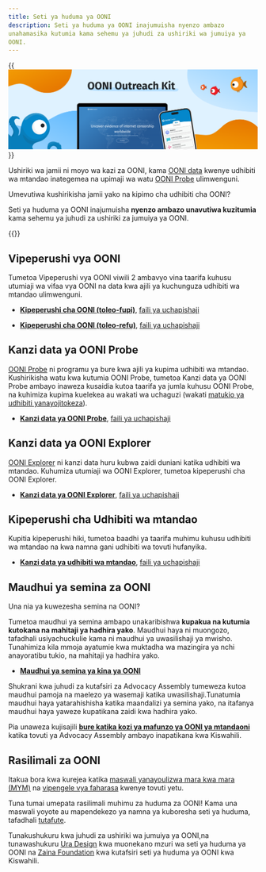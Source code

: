 ```yaml
---
title: Seti ya huduma ya OONI
description: Seti ya huduma ya OONI inajumuisha nyenzo ambazo
unahamasika kutumia kama sehemu ya juhudi za ushiriki wa jumuiya ya
OONI.
---
```


{{<img src="images/image1.png" title="OONI Outreach Kit" alt="OONI
Outreach Kit">}}

Ushiriki wa jamii ni moyo wa kazi za OONI, kama [OONI data](https://ooni.org/data/) kwenye udhibiti wa mtandao inategemea na upimaji wa watu [OONI Probe](https://ooni.org/install/) ulimwenguni.

Umevutiwa kushirikisha jamii yako na kipimo cha udhibiti cha OONI?

Seti ya huduma ya OONI inajumuisha **nyenzo ambazo unavutiwa
kuzitumia** kama sehemu ya juhudi za ushiriki za jumuiya ya OONI.

{{<table-of-contents>}}

## Vipeperushi vya OONI

Tumetoa Vipeperushi vya OONI viwili 2 ambavyo vina taarifa kuhusu
utumiaji wa vifaa vya OONI na data kwa ajili ya kuchunguza udhibiti wa
mtandao ulimwenguni.

* **[Kipeperushi cha OONI (toleo-fupi)](<./files/Short Brochure A4 2F SW.pdf>)**, [faili ya uchapishaji](<./files/Short Brochure A4 2F SW.indd>)

* **[Kipeperushi cha OONI (toleo-refu)](<./files/Long Brochure A5 booklet SW.pdf>)**, [faili ya uchapishaji](<./files/Long Brochure A5 booklet SW.indd>)

## Kanzi data ya OONI Probe

[OONI Probe](https://ooni.org/install/) ni programu ya bure kwa ajili ya kupima udhibiti wa mtandao.
Kushirikisha watu kwa kutumia OONI Probe, tumetoa Kanzi data ya OONI
Probe ambayo inaweza kusaidia kutoa taarifa ya jumla kuhusu OONI Probe,
na kuhimiza kupima kuelekea au wakati wa uchaguzi (wakati [matukio ya udhibiti yanayojitokeza](https://ooni.org/documents/2022-ooni-submission-ohchr-report-internet-shutdowns.pdf)).

* **[Kanzi data ya OONI Probe](<./files/OONI Probe Fact Sheet A5 back and front SW.pdf>)**, [faili ya uchapishaji](<./files/OONI Probe Fact Sheet A5 back and front SW.indd>)

## Kanzi data ya OONI Explorer

[OONI Explorer](https://explorer.ooni.org/sw) ni kanzi data huru kubwa
zaidi duniani katika udhibiti wa mtandao. Kuhumiza utumiaji wa OONI
Explorer, tumetoa kipeperushi cha OONI Explorer.

* **[Kanzi data ya OONI Explorer](<./files/OONI Explorer Fact Sheet A5 back and front SW.pdf>)**, [faili ya uchapishaji](<./files/OONI Explorer Fact Sheet A5 back and front SW.indd>)

## Kipeperushi cha Udhibiti wa mtandao

Kupitia kipeperushi hiki, tumetoa baadhi ya taarifa muhimu kuhusu
udhibiti wa mtandao na kwa namna gani udhibiti wa tovuti hufanyika.

* **[Kanzi data ya udhibiti wa mtandao](<./files/Internet Censorship Fact Sheet A4 2F SW.pdf>)**, [faili ya uchapishaji](<./files/Internet Censorship Fact Sheet A4 2F SW.indd>)

## Maudhui ya semina za OONI

Una nia ya kuwezesha semina na OONI?

Tumetoa maudhui ya semina ambapo unakaribishwa **kupakua na kutumia
kutokana na mahitaji ya hadhira yako**. Maudhui haya ni muongozo,
tafadhali usiyachuckulie kama ni maudhui ya uwasilishaji ya mwisho.
Tunahimiza kila mmoja ayatumie kwa muktadha wa mazingira ya nchi
anayoratibu tukio, na mahitaji ya hadhira yako.

* **[Maudhui ya semina ya kina ya OONI](https://docs.google.com/presentation/d/1MTNz-tZ_0z7KzzUmWQLPNosfe2eaW-Wr6B9ykCGrxkU/edit?usp=sharing)**

Shukrani kwa juhudi za kutafsiri za Advocacy Assembly tumeweza kutoa
maudhui pamoja na maelezo ya wasemaji katika uwasilishaji.Tunatumia
maudhui haya yatarahishisha katika maandalizi ya semina yako, na
itafanya maudhui haya yaweze kupatikana zaidi kwa hadhira yako.

Pia unaweza kujisajili **[bure katika kozi ya mafunzo ya OONI ya mtandaoni](https://advocacyassembly.org/sw/courses/63/#/chapter/1/lesson/1)**
katika tovuti ya Advocacy Assembly ambayo inapatikana kwa Kiswahili.

## Rasilimali za OONI

Itakua bora kwa kurejea katika [maswali yanayoulizwa mara kwa mara (MYM)](https://ooni.org/sw/support/faq/) na [vipengele vya faharasa](https://ooni.org/sw/support/glossary/) kwenye tovuti yetu.

Tuna tumai umepata rasilimali muhimu za huduma za OONI! Kama una maswali
yoyote au mapendekezo ya namna ya kuboresha seti ya huduma, tafadhali
[tutafute](https://ooni.org/about/#contact).

Tunakushukuru kwa juhudi za ushiriki wa jumuiya ya OONI,na tunawashukuru
[Ura Design](https://ura.design/)
kwa muonekano mzuri wa seti ya huduma ya OONI na [Zaina
Foundation](https://zainafoundationtz.org/)
kwa kutafsiri seti ya huduma ya OONI kwa Kiswahili.
